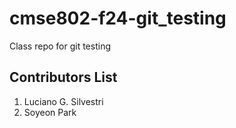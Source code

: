 # cmse802-f24-git_testing
Class repo for git testing


## Contributors List

1. Luciano G. Silvestri
2. Soyeon Park
